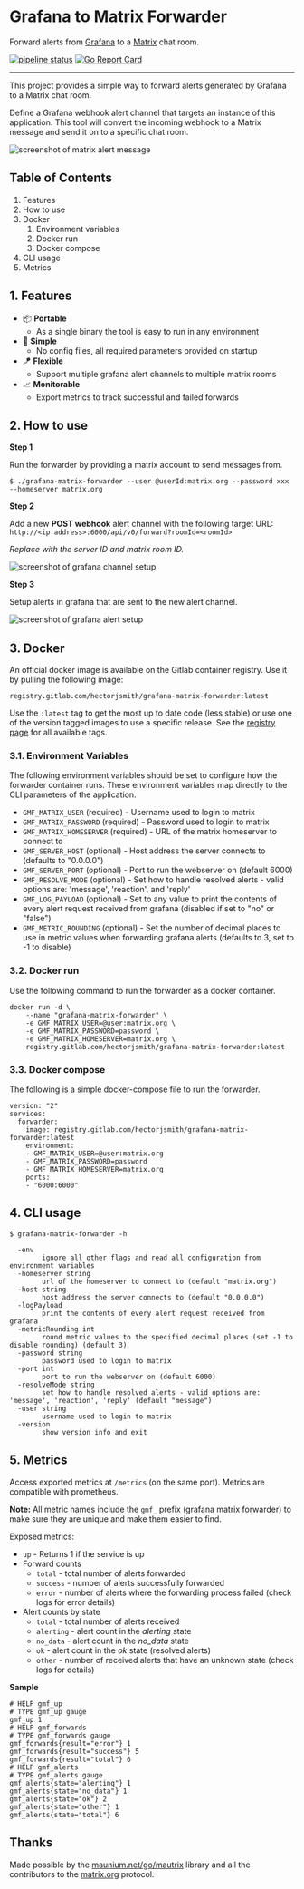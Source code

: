# Grafana to Matrix Forwarder

Forward alerts from [Grafana](https://grafana.com) to a [Matrix](https://matrix.org) chat room.

 [![pipeline status](https://gitlab.com/hectorjsmith/grafana-matrix-forwarder/badges/main/pipeline.svg)](https://gitlab.com/hectorjsmith/grafana-matrix-forwarder/-/commits/main) [![Go Report Card](https://goreportcard.com/badge/gitlab.com/hectorjsmith/grafana-matrix-forwarder)](https://goreportcard.com/report/gitlab.com/hectorjsmith/grafana-matrix-forwarder)

---

This project provides a simple way to forward alerts generated by Grafana to a Matrix chat room.

Define a Grafana webhook alert channel that targets an instance of this application.
This tool will convert the incoming webhook to a Matrix message and send it on to a specific chat room.

![screenshot of matrix alert message](docs/static/img/alertExample.png)

## Table of Contents
1. Features
2. How to use
3. Docker
    1. Environment variables
    2. Docker run
    3. Docker compose
4. CLI usage
5. Metrics

## 1. Features

  * 📦 **Portable**
    * As a single binary the tool is easy to run in any environment
  * 📎 **Simple**
    * No config files, all required parameters provided on startup
  * 🪁 **Flexible**
    * Support multiple grafana alert channels to multiple matrix rooms
  * 📈 **Monitorable**
    * Export metrics to track successful and failed forwards

## 2. How to use

**Step 1**

Run the forwarder by providing a matrix account to send messages from.

```
$ ./grafana-matrix-forwarder --user @userId:matrix.org --password xxx --homeserver matrix.org
```

**Step 2**

Add a new **POST webhook** alert channel with the following target URL: `http://<ip address>:6000/api/v0/forward?roomId=<roomId>`

*Replace with the server ID and matrix room ID.*

![screenshot of grafana channel setup](docs/static/img/grafanaChannelSetup.png)

**Step 3**

Setup alerts in grafana that are sent to the new alert channel.

![screenshot of grafana alert setup](docs/static/img/grafanaAlertSetup.png)

## 3. Docker

An official docker image is available on the Gitlab container registry.
Use it by pulling the following image:

```
registry.gitlab.com/hectorjsmith/grafana-matrix-forwarder:latest
```

Use the `:latest` tag to get the most up to date code (less stable) or use one of the version tagged images to use a specific release.
See the [registry page](https://gitlab.com/hectorjsmith/grafana-matrix-forwarder/container_registry/1616723) for all available tags.

### 3.1. Environment Variables

The following environment variables should be set to configure how the forwarder container runs.
These environment variables map directly to the CLI parameters of the application.

- `GMF_MATRIX_USER` (required) - Username used to login to matrix
- `GMF_MATRIX_PASSWORD` (required) - Password used to login to matrix
- `GMF_MATRIX_HOMESERVER` (required) - URL of the matrix homeserver to connect to
- `GMF_SERVER_HOST` (optional) - Host address the server connects to (defaults to "0.0.0.0")
- `GMF_SERVER_PORT` (optional) - Port to run the webserver on (default 6000)
- `GMF_RESOLVE_MODE` (optional) - Set how to handle resolved alerts - valid options are: 'message', 'reaction', and 'reply'
- `GMF_LOG_PAYLOAD` (optional) - Set to any value to print the contents of every alert request received from grafana (disabled if set to "no" or "false")
- `GMF_METRIC_ROUNDING` (optional) - Set the number of decimal places to use in metric values when forwarding grafana alerts (defaults to 3, set to -1 to disable)

### 3.2. Docker run

Use the following command to run the forwarder as a docker container.

```
docker run -d \
    --name "grafana-matrix-forwarder" \
    -e GMF_MATRIX_USER=@user:matrix.org \
    -e GMF_MATRIX_PASSWORD=password \
    -e GMF_MATRIX_HOMESERVER=matrix.org \
    registry.gitlab.com/hectorjsmith/grafana-matrix-forwarder:latest
```

### 3.3. Docker compose

The following is a simple docker-compose file to run the forwarder.

```
version: "2"
services:
  forwarder:
    image: registry.gitlab.com/hectorjsmith/grafana-matrix-forwarder:latest
    environment:
    - GMF_MATRIX_USER=@user:matrix.org
    - GMF_MATRIX_PASSWORD=password
    - GMF_MATRIX_HOMESERVER=matrix.org
    ports:
    - "6000:6000"
```

## 4. CLI usage

```
$ grafana-matrix-forwarder -h

  -env
        ignore all other flags and read all configuration from environment variables
  -homeserver string
        url of the homeserver to connect to (default "matrix.org")
  -host string
        host address the server connects to (default "0.0.0.0")
  -logPayload
        print the contents of every alert request received from grafana
  -metricRounding int
        round metric values to the specified decimal places (set -1 to disable rounding) (default 3)
  -password string
        password used to login to matrix
  -port int
        port to run the webserver on (default 6000)
  -resolveMode string
        set how to handle resolved alerts - valid options are: 'message', 'reaction', 'reply' (default "message")
  -user string
        username used to login to matrix
  -version
        show version info and exit
``` 

## 5. Metrics

Access exported metrics at `/metrics` (on the same port). Metrics are compatible with prometheus.

**Note:** All metric names include the `gmf_` prefix (grafana matrix forwarder) to make sure they are unique and make them easier to find.

Exposed metrics:
  * `up` - Returns 1 if the service is up
  * Forward counts
    * `total` - total number of alerts forwarded
    * `success` - number of alerts successfully forwarded
    * `error` - number of alerts where the forwarding process failed (check logs for error details)
  * Alert counts by state
    * `total` - total number of alerts received
    * `alerting` - alert count in the *alerting* state
    * `no_data` - alert count in the *no_data* state
    * `ok` - alert count in the *ok* state (resolved alerts)
    * `other` - number of received alerts that have an unknown state (check logs for details)

**Sample**

```
# HELP gmf_up
# TYPE gmf_up gauge
gmf_up 1
# HELP gmf_forwards
# TYPE gmf_forwards gauge
gmf_forwards{result="error"} 1
gmf_forwards{result="success"} 5
gmf_forwards{result="total"} 6
# HELP gmf_alerts
# TYPE gmf_alerts gauge
gmf_alerts{state="alerting"} 1
gmf_alerts{state="no_data"} 1
gmf_alerts{state="ok"} 2
gmf_alerts{state="other"} 1
gmf_alerts{state="total"} 6
```

## Thanks

Made possible by the [maunium.net/go/mautrix](https://maunium.net/go/mautrix/) library and all the contributors to the [matrix.org](https://matrix.org) protocol.
